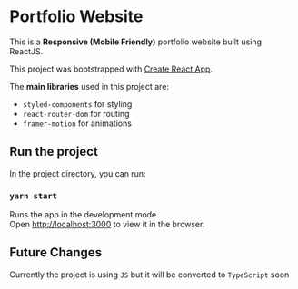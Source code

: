 # Portfolio Website

This is a **Responsive (Mobile Friendly)** portfolio website built using ReactJS.

This project was bootstrapped with [Create React App](https://github.com/facebook/create-react-app).

The **main libraries** used in this project are:

* `styled-components` for styling
* `react-router-dom` for routing
* `framer-motion` for animations

## Run the project

In the project directory, you can run:

### `yarn start`

Runs the app in the development mode.\
Open [http://localhost:3000](http://localhost:3000) to view it in the browser.

## Future Changes

Currently the project is using `JS` but it will be converted to `TypeScript` soon 
